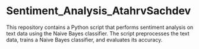 # Sentiment_Analysis_AtahrvSachdev
This repository contains a Python script that performs sentiment analysis on text data using the Naive Bayes classifier. The script preprocesses the text data, trains a Naive Bayes classifier, and evaluates its accuracy.
